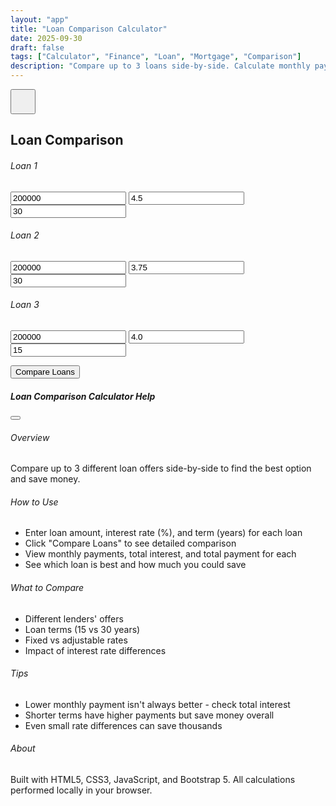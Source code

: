 ```yaml
---
layout: "app"
title: "Loan Comparison Calculator"
date: 2025-09-30
draft: false
tags: ["Calculator", "Finance", "Loan", "Mortgage", "Comparison"]
description: "Compare up to 3 loans side-by-side. Calculate monthly payments, total interest, and find the best loan option for you."
---
```


<main class="min-vh-100 d-flex align-items-center justify-content-center position-relative">
<button type="button" class="btn btn-light position-absolute top-0 end-0 m-3 rounded-circle shadow" data-bs-toggle="modal" data-bs-target="#helpModal" style="z-index:10;width:2.5rem;height:2.5rem;">
<i class="fas fa-question fa-lg text-primary"></i>
</button>
<div class="calc-wrap">
<section class="card shadow-lg border-0 h-100">
<div class="card-header bg-transparent">
<h1 class="h4 mb-0 text-center">Loan Comparison</h1>
</div>
<div class="card-body">
<div class="form-container">
<div class="loan-inputs-grid mb-3">
<div class="loan-column">
<h6 class="text-center mb-2">Loan 1</h6>
<input type="number" class="form-control form-control-sm mb-2" id="amount1" placeholder="Amount" value="200000">
<input type="number" class="form-control form-control-sm mb-2" id="rate1" placeholder="Rate %" value="4.5" step="0.01">
<input type="number" class="form-control form-control-sm mb-2" id="term1" placeholder="Years" value="30">
</div>
<div class="loan-column">
<h6 class="text-center mb-2">Loan 2</h6>
<input type="number" class="form-control form-control-sm mb-2" id="amount2" placeholder="Amount" value="200000">
<input type="number" class="form-control form-control-sm mb-2" id="rate2" placeholder="Rate %" value="3.75" step="0.01">
<input type="number" class="form-control form-control-sm mb-2" id="term2" placeholder="Years" value="30">
</div>
<div class="loan-column">
<h6 class="text-center mb-2">Loan 3</h6>
<input type="number" class="form-control form-control-sm mb-2" id="amount3" placeholder="Amount" value="200000">
<input type="number" class="form-control form-control-sm mb-2" id="rate3" placeholder="Rate %" value="4.0" step="0.01">
<input type="number" class="form-control form-control-sm mb-2" id="term3" placeholder="Years" value="15">
</div>
</div>

<button class="btn btn-primary w-100 mb-3" id="compare-btn">Compare Loans</button>

<div id="results" style="display:none;">
<div class="comparison-table-container">
<table class="table table-sm table-bordered">
<thead>
<tr><th></th><th>Loan 1</th><th>Loan 2</th><th>Loan 3</th></tr>
</thead>
<tbody>
<tr>
<td><strong>Monthly Payment</strong></td>
<td id="payment1">-</td>
<td id="payment2">-</td>
<td id="payment3">-</td>
</tr>
<tr>
<td><strong>Total Interest</strong></td>
<td id="interest1">-</td>
<td id="interest2">-</td>
<td id="interest3">-</td>
</tr>
<tr>
<td><strong>Total Payment</strong></td>
<td id="total1">-</td>
<td id="total2">-</td>
<td id="total3">-</td>
</tr>
</tbody>
</table>
</div>

<div class="best-loan-box mt-3">
<h6><i class="fas fa-trophy me-2"></i>Best Option</h6>
<div id="best-loan-text">-</div>
</div>

<div class="savings-box mt-2">
<strong>Potential Savings:</strong>
<div id="savings-text">-</div>
</div>
</div>
</div>
</div>
</section>
</div>
</main>

<div class="modal fade" id="helpModal" tabindex="-1" aria-labelledby="helpModalLabel" aria-hidden="true">
<div class="modal-dialog modal-dialog-centered modal-lg">
<div class="modal-content">
<div class="modal-header">
<h5 class="modal-title" id="helpModalLabel">Loan Comparison Calculator Help</h5>
<button type="button" class="btn-close" data-bs-dismiss="modal" aria-label="Close"></button>
</div>
<div class="modal-body">
<h6>Overview</h6>
<p>Compare up to 3 different loan offers side-by-side to find the best option and save money.</p>
<h6>How to Use</h6>
<ul>
<li>Enter loan amount, interest rate (%), and term (years) for each loan</li>
<li>Click "Compare Loans" to see detailed comparison</li>
<li>View monthly payments, total interest, and total payment for each</li>
<li>See which loan is best and how much you could save</li>
</ul>
<h6>What to Compare</h6>
<ul>
<li>Different lenders' offers</li>
<li>Loan terms (15 vs 30 years)</li>
<li>Fixed vs adjustable rates</li>
<li>Impact of interest rate differences</li>
</ul>
<h6>Tips</h6>
<ul>
<li>Lower monthly payment isn't always better - check total interest</li>
<li>Shorter terms have higher payments but save money overall</li>
<li>Even small rate differences can save thousands</li>
</ul>
<h6>About</h6>
<p>Built with HTML5, CSS3, JavaScript, and Bootstrap 5. All calculations performed locally in your browser.</p>
</div>
</div>
</div>
</div>
